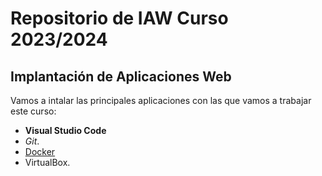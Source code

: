 # Repositorio de IAW Curso 2023/2024
## Implantación de Aplicaciones Web
Vamos a intalar las principales aplicaciones con las que vamos a trabajar este curso:
- **Visual Studio Code**
- *Git*.
- [Docker](https://www.docker.com/)
- VirtualBox.